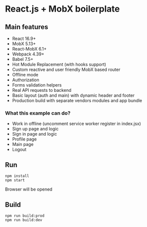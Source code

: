 # React.js + MobX boilerplate

## Main features
- React 16.9+
- MobX 5.13+
- React-MobX 6.1+
- Webpack 4.39+
- Babel 7.5+
- Hot Module Replacement (with hooks support)
- Custom reactive and user friendly MobX based router
- Offline mode
- Authorization
- Forms validation helpers
- Real API requests to backend
- Basic layout (auth and main) with dynamic header and footer
- Production build with separate vendors modules and app bundle

### What this example can do?
- Work in offline (uncomment service worker register in index.jsx)
- Sign up page and logic
- Sign in page and logic
- Profile page
- Main page
- Logout


## Run
```
npm install
npm start
```
Browser will be opened

## Build
```
npm run build:prod
npm run build:dev
```
